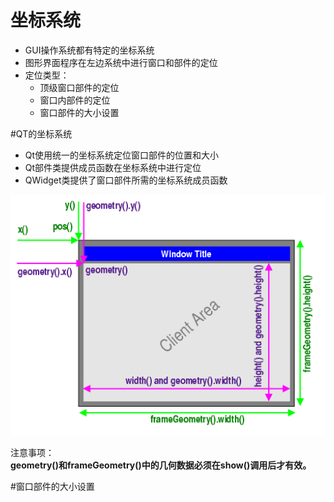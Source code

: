 # 坐标系统
* GUI操作系统都有特定的坐标系统
* 图形界面程序在左边系统中进行窗口和部件的定位
* 定位类型：
  * 顶级窗口部件的定位
  * 窗口内部件的定位
  * 窗口部件的大小设置

#QT的坐标系统
* Qt使用统一的坐标系统定位窗口部件的位置和大小
* Qt部件类提供成员函数在坐标系统中进行定位
* QWidget类提供了窗口部件所需的坐标系统成员函数

![Qt Window Geometry](pic\QtWindowGeometry.bmp "Qt 窗口坐标系统")

注意事项：  
__geometry()和frameGeometry()中的几何数据必须在show()调用后才有效。__


#窗口部件的大小设置
